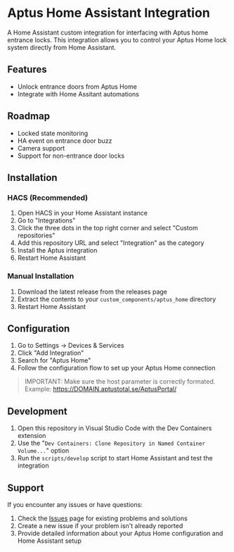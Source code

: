 # Aptus Home Assistant Integration

A Home Assistant custom integration for interfacing with Aptus home entrance locks. This integration allows you to control your Aptus Home lock system directly from Home Assistant.

## Features

- Unlock entrance doors from Aptus Home
- Integrate with Home Assitant automations

## Roadmap

- Locked state monitoring
- HA event on entrance door buzz
- Camera support
- Support for non-entrance door locks

## Installation

### HACS (Recommended)
1. Open HACS in your Home Assistant instance
2. Go to "Integrations"
3. Click the three dots in the top right corner and select "Custom repositories"
4. Add this repository URL and select "Integration" as the category
5. Install the Aptus integration
6. Restart Home Assistant

### Manual Installation
1. Download the latest release from the releases page
2. Extract the contents to your `custom_components/aptus_home` directory
3. Restart Home Assistant

## Configuration

1. Go to Settings → Devices & Services
2. Click "Add Integration"
3. Search for "Aptus Home"
4. Follow the configuration flow to set up your Aptus Home connection

> IMPORTANT: Make sure the host parameter is correctly formated. Example: https://DOMAIN.aptustotal.se/AptusPortal/

## Development

1. Open this repository in Visual Studio Code with the Dev Containers extension
2. Use the "`Dev Containers: Clone Repository in Named Container Volume...`" option
3. Run the `scripts/develop` script to start Home Assistant and test the integration

## Support

If you encounter any issues or have questions:
1. Check the [Issues](../../issues) page for existing problems and solutions
2. Create a new issue if your problem isn't already reported
3. Provide detailed information about your Aptus Home configuration and Home Assistant setup
